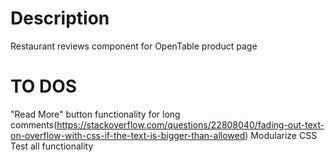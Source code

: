 # Description
Restaurant reviews component for OpenTable product page

# TO DOS
  "Read More" button functionality for long comments(https://stackoverflow.com/questions/22808040/fading-out-text-on-overflow-with-css-if-the-text-is-bigger-than-allowed)
  Modularize CSS
  Test all functionality